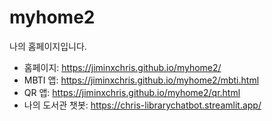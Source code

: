 # myhome2
나의 홈페이지입니다. 

- 홈페이지:
https://jiminxchris.github.io/myhome2/
- MBTI 앱: 
https://jiminxchris.github.io/myhome2/mbti.html
- QR 앱:
https://jiminxchris.github.io/myhome2/qr.html
- 나의 도서관 챗봇:
https://chris-librarychatbot.streamlit.app/
